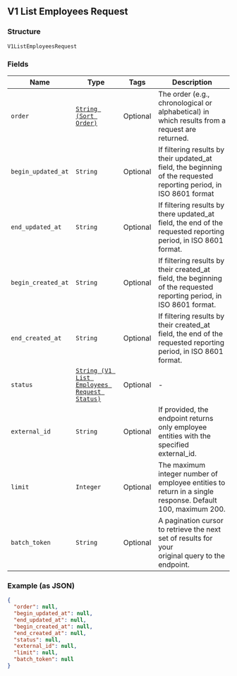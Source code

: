 ## V1 List Employees Request

### Structure

`V1ListEmployeesRequest`

### Fields

| Name | Type | Tags | Description |
|  --- | --- | --- | --- |
| `order` | [`String (Sort Order)`](/doc/models/sort-order.md) | Optional | The order (e.g., chronological or alphabetical) in which results from a request are returned. |
| `begin_updated_at` | `String` | Optional | If filtering results by their updated_at field, the beginning of the requested reporting period, in ISO 8601 format |
| `end_updated_at` | `String` | Optional | If filtering results by there updated_at field, the end of the requested reporting period, in ISO 8601 format. |
| `begin_created_at` | `String` | Optional | If filtering results by their created_at field, the beginning of the requested reporting period, in ISO 8601 format. |
| `end_created_at` | `String` | Optional | If filtering results by their created_at field, the end of the requested reporting period, in ISO 8601 format. |
| `status` | [`String (V1 List Employees Request Status)`](/doc/models/v1-list-employees-request-status.md) | Optional | - |
| `external_id` | `String` | Optional | If provided, the endpoint returns only employee entities with the specified external_id. |
| `limit` | `Integer` | Optional | The maximum integer number of employee entities to return in a single response. Default 100, maximum 200. |
| `batch_token` | `String` | Optional | A pagination cursor to retrieve the next set of results for your<br>original query to the endpoint. |

### Example (as JSON)

```json
{
  "order": null,
  "begin_updated_at": null,
  "end_updated_at": null,
  "begin_created_at": null,
  "end_created_at": null,
  "status": null,
  "external_id": null,
  "limit": null,
  "batch_token": null
}
```

